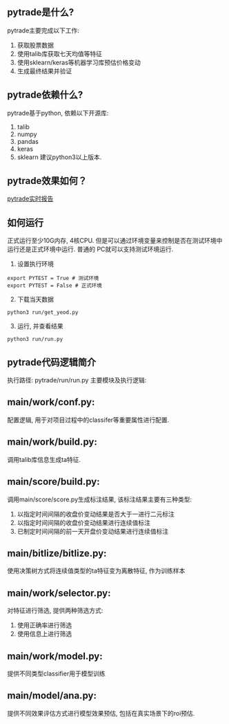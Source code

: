 ## pytrade是什么?
pytrade主要完成以下工作:
1. 获取股票数据
2. 使用talib库获取七天均值等特征
3. 使用sklearn/keras等机器学习库预估价格变动
4. 生成最终结果并验证

## pytrade依赖什么?
pytrade基于python, 依赖以下开源库:
1. talib
2. numpy
3. pandas
4. keras
5. sklearn
建议python3以上版本.

## pytrade效果如何？
[pytrade实时报告](./data/report/)

## 如何运行
正式运行至少10G内存, 4核CPU. 但是可以通过环境变量来控制是否在测试环境中运行还是正式环境中运行. 普通的
PC就可以支持测试环境运行.
 1. 设置执行环境
````
export PYTEST = True # 测试环境
export PYTEST = False # 正式环境
 ````
 2. 下载当天数据
````
python3 run/get_yeod.py
 ````
 3. 运行, 并查看结果
````
python3 run/run.py
````
## pytrade代码逻辑简介
执行路径:
pytrade/run/run.py
主要模块及执行逻辑:
## main/work/conf.py:
配置逻辑, 用于对项目过程中的classifer等重要属性进行配置.
## main/work/build.py:
调用talib库信息生成ta特征.
## main/score/build.py:
调用main/score/score.py生成标注结果, 该标注结果主要有三种类型:
1. 以指定时间间隔的收盘价变动结果是否大于一进行二元标注
2. 以指定时间间隔的收盘价变动结果进行连续值标注
3. 已制定时间间隔的前一天开盘价变动结果进行连续值标注
## main/bitlize/bitlize.py:
使用决策树方式将连续值类型的ta特征变为离散特征, 作为训练样本
## main/work/selector.py:
对特征进行筛选, 提供两种筛选方式:
1. 使用正确率进行筛选
2. 使用信息上进行筛选
## main/work/model.py:
提供不同类型classifier用于模型训练
## main/model/ana.py:
提供不同效果评估方式进行模型效果预估, 包括在真实场景下的roi预估.
